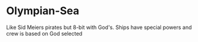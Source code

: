 # Olympian-Sea
Like Sid Meiers pirates but 8-bit with God's. Ships have special powers and crew is based on God selected

